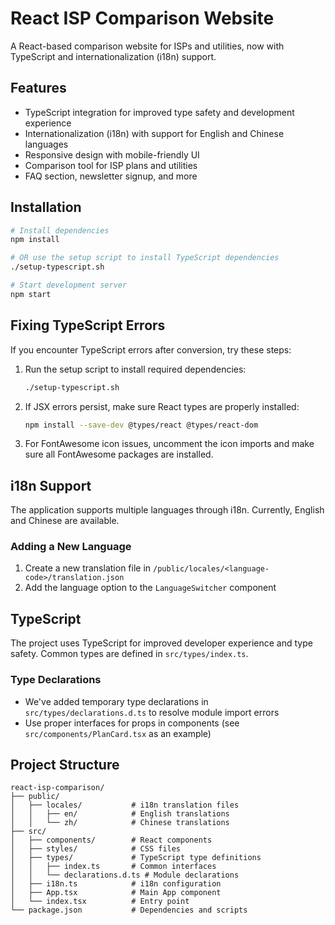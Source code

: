 # React ISP Comparison Website

A React-based comparison website for ISPs and utilities, now with TypeScript and internationalization (i18n) support.

## Features

- TypeScript integration for improved type safety and development experience
- Internationalization (i18n) with support for English and Chinese languages
- Responsive design with mobile-friendly UI
- Comparison tool for ISP plans and utilities
- FAQ section, newsletter signup, and more

## Installation

```bash
# Install dependencies
npm install

# OR use the setup script to install TypeScript dependencies
./setup-typescript.sh

# Start development server
npm start
```

## Fixing TypeScript Errors

If you encounter TypeScript errors after conversion, try these steps:

1. Run the setup script to install required dependencies:
   ```bash
   ./setup-typescript.sh
   ```

2. If JSX errors persist, make sure React types are properly installed:
   ```bash 
   npm install --save-dev @types/react @types/react-dom
   ```

3. For FontAwesome icon issues, uncomment the icon imports and make sure all FontAwesome packages are installed.

## i18n Support

The application supports multiple languages through i18n. Currently, English and Chinese are available.

### Adding a New Language

1. Create a new translation file in `/public/locales/<language-code>/translation.json`
2. Add the language option to the `LanguageSwitcher` component

## TypeScript

The project uses TypeScript for improved developer experience and type safety. Common types are defined in `src/types/index.ts`.

### Type Declarations

- We've added temporary type declarations in `src/types/declarations.d.ts` to resolve module import errors
- Use proper interfaces for props in components (see `src/components/PlanCard.tsx` as an example)

## Project Structure

```
react-isp-comparison/
├── public/
│   ├── locales/           # i18n translation files
│   │   ├── en/            # English translations
│   │   └── zh/            # Chinese translations
├── src/
│   ├── components/        # React components
│   ├── styles/            # CSS files
│   ├── types/             # TypeScript type definitions
│   │   ├── index.ts       # Common interfaces
│   │   └── declarations.d.ts # Module declarations
│   ├── i18n.ts            # i18n configuration
│   ├── App.tsx            # Main App component
│   └── index.tsx          # Entry point
└── package.json           # Dependencies and scripts
``` 